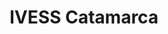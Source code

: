 ---
title: "IVESS Catamarca"
url: /san-fernando-del-valle-de-catamarca/ivess-catamarca/
shop: agua
---